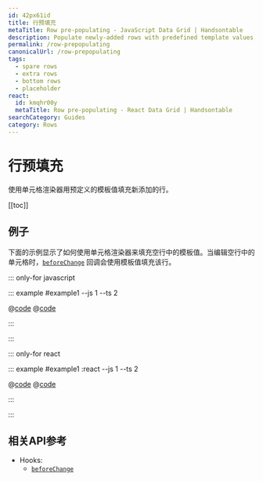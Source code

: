 ```yaml
---
id: 42px61id
title: 行预填充
metaTitle: Row pre-populating - JavaScript Data Grid | Handsontable
description: Populate newly-added rows with predefined template values, using cell renderers.
permalink: /row-prepopulating
canonicalUrl: /row-prepopulating
tags:
  - spare rows
  - extra rows
  - bottom rows
  - placeholder
react:
  id: kmqhr00y
  metaTitle: Row pre-populating - React Data Grid | Handsontable
searchCategory: Guides
category: Rows
---
```


# 行预填充

使用单元格渲染器用预定义的模板值填充新添加的行。

[[toc]]

## 例子

下面的示例显示了如何使用单元格渲染器来填充空行中的模板值。当编辑空行中的单元格时，[`beforeChange`](@/api/hooks.md#beforechange) 回调会使用模板值填充该行。

::: only-for javascript

::: example #example1 --js 1 --ts 2

@[code](@/content/guides/rows/row-prepopulating/javascript/example1.js)
@[code](@/content/guides/rows/row-prepopulating/javascript/example1.ts)

:::

:::

::: only-for react

::: example #example1 :react --js 1 --ts 2

@[code](@/content/guides/rows/row-prepopulating/react/example1.jsx)
@[code](@/content/guides/rows/row-prepopulating/react/example1.tsx)

:::

:::

## 相关API参考

- Hooks:
  - [`beforeChange`](@/api/hooks.md#beforechange)
